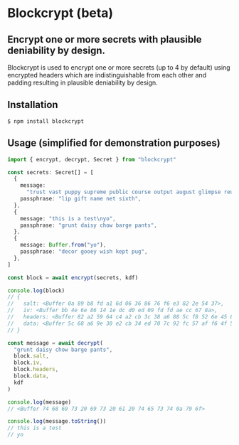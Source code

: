 # Blockcrypt (beta)

## Encrypt one or more secrets with plausible deniability by design.

Blockcrypt is used to encrypt one or more secrets (up to 4 by default) using encrypted headers which are indistinguishable from each other and padding resulting in plausible deniability by design.

## Installation

```console
$ npm install blockcrypt
```

## Usage (simplified for demonstration purposes)

```typescript
import { encrypt, decrypt, Secret } from "blockcrypt"

const secrets: Secret[] = [
  {
    message:
      "trust vast puppy supreme public course output august glimpse reunion kite rebel virus tail pass enhance divorce whip edit skill dismiss alpha divert ketchup",
    passphrase: "lip gift name net sixth",
  },
  {
    message: "this is a test\nyo",
    passphrase: "grunt daisy chow barge pants",
  },
  {
    message: Buffer.from("yo"),
    passphrase: "decor gooey wish kept pug",
  },
]

const block = await encrypt(secrets, kdf)

console.log(block)
// {
//   salt: <Buffer 0a 89 b8 fd a1 6d 06 36 86 76 f6 e3 82 2e 54 37>,
//   iv: <Buffer bb 4e 6e 86 14 1e dc d0 ed 09 fd fd ae cc 67 8a>,
//   headers: <Buffer 82 a2 59 64 c4 a2 cb 3c 38 a6 88 5c f8 52 6e 45 81 0e 61 3f 93 69 0a fe 96 f7 21 ee 6c fc 2b 01 72 cc f0 0b ed 08 e3 f0 92 3f dd f4 b3 6a 5f cb ef 7f ... 14 more bytes>,
//   data: <Buffer 5c 68 a6 9e 30 e2 cb 34 ed 70 7c 92 fc 57 af f6 4f 55 a4 7e 28 d5 8a 0f 39 bd fa f4 24 ad ca f9 e1 3e cb 37 89 70 d6 2e 18 1f 8d 34 30 95 42 ac a7 a2 ... 334 more bytes>
// }

const message = await decrypt(
  "grunt daisy chow barge pants",
  block.salt,
  block.iv,
  block.headers,
  block.data,
  kdf
)

console.log(message)
// <Buffer 74 68 69 73 20 69 73 20 61 20 74 65 73 74 0a 79 6f>

console.log(message.toString())
// this is a test
// yo
```
